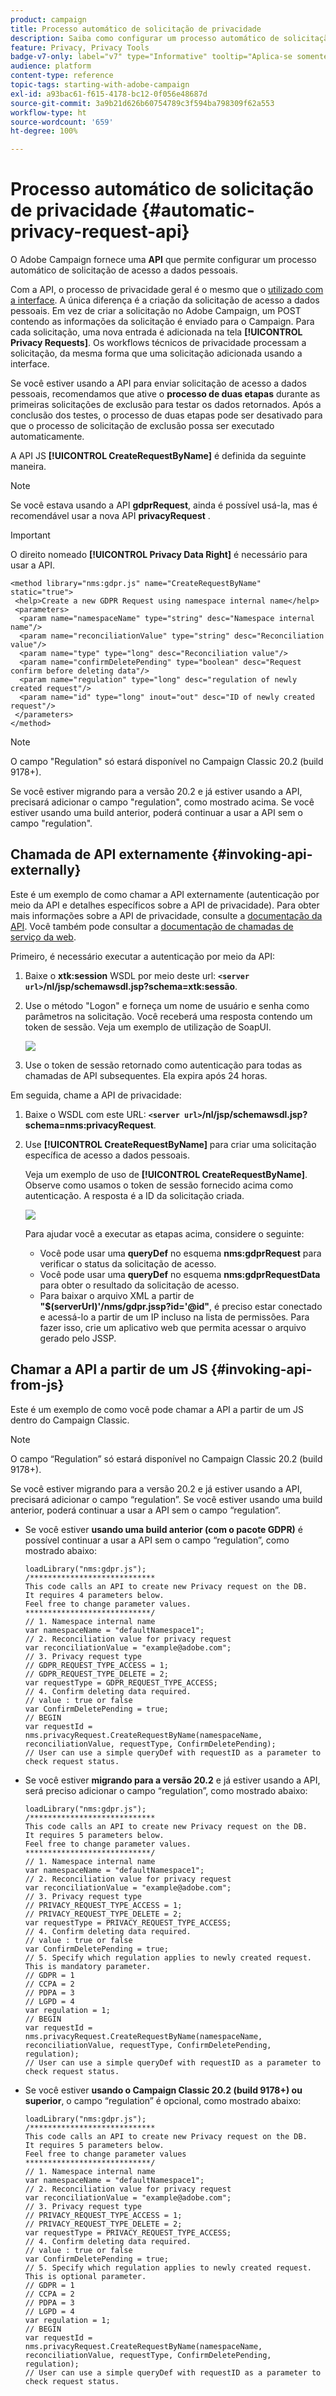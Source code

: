 ```yaml
---
product: campaign
title: Processo automático de solicitação de privacidade
description: Saiba como configurar um processo automático de solicitação de privacidade
feature: Privacy, Privacy Tools
badge-v7-only: label="v7" type="Informative" tooltip="Aplica-se somente ao Campaign Classic v7"
audience: platform
content-type: reference
topic-tags: starting-with-adobe-campaign
exl-id: a93bac61-f615-4178-bc12-0f056e48687d
source-git-commit: 3a9b21d626b60754789c3f594ba798309f62a553
workflow-type: ht
source-wordcount: '659'
ht-degree: 100%

---
```


# Processo automático de solicitação de privacidade {#automatic-privacy-request-api}



O Adobe Campaign fornece uma **API** que permite configurar um processo automático de solicitação de acesso a dados pessoais.

Com a API, o processo de privacidade geral é o mesmo que o [utilizado com a interface](privacy-requests-ui.md). A única diferença é a criação da solicitação de acesso a dados pessoais. Em vez de criar a solicitação no Adobe Campaign, um POST contendo as informações da solicitação é enviado para o Campaign. Para cada solicitação, uma nova entrada é adicionada na tela **[!UICONTROL Privacy Requests]**. Os workflows técnicos de privacidade processam a solicitação, da mesma forma que uma solicitação adicionada usando a interface.

Se você estiver usando a API para enviar solicitação de acesso a dados pessoais, recomendamos que ative o **processo de duas etapas** durante as primeiras solicitações de exclusão para testar os dados retornados. Após a conclusão dos testes, o processo de duas etapas pode ser desativado para que o processo de solicitação de exclusão possa ser executado automaticamente.

A API JS **[!UICONTROL CreateRequestByName]** é definida da seguinte maneira.

>[!NOTE]
>
>Se você estava usando a API **gdprRequest**, ainda é possível usá-la, mas é recomendável usar a nova API **privacyRequest** .

>[!IMPORTANT]
>
>O direito nomeado **[!UICONTROL Privacy Data Right]** é necessário para usar a API.

```
<method library="nms:gdpr.js" name="CreateRequestByName" static="true">
 <help>Create a new GDPR Request using namespace internal name</help>
 <parameters>
  <param name="namespaceName" type="string" desc="Namespace internal name"/>
  <param name="reconciliationValue" type="string" desc="Reconciliation value"/>
  <param name="type" type="long" desc="Reconciliation value"/>
  <param name="confirmDeletePending" type="boolean" desc="Request confirm before deleting data"/>
  <param name="regulation" type="long" desc="regulation of newly created request"/>
  <param name="id" type="long" inout="out" desc="ID of newly created request"/>
 </parameters>
</method>
```

>[!NOTE]
>
>O campo &quot;Regulation&quot; só estará disponível no Campaign Classic 20.2 (build 9178+).
>
>Se você estiver migrando para a versão 20.2 e já estiver usando a API, precisará adicionar o campo &quot;regulation&quot;, como mostrado acima. Se você estiver usando uma build anterior, poderá continuar a usar a API sem o campo &quot;regulation&quot;.

## Chamada de API externamente   {#invoking-api-externally}

Este é um exemplo de como chamar a API externamente (autenticação por meio da API e detalhes específicos sobre a API de privacidade). Para obter mais informações sobre a API de privacidade, consulte a [documentação da API](https://experienceleague.adobe.com/developer/campaign-api/api/s-nms-privacyRequest.html?lang=pt-BR). Você também pode consultar a [documentação de chamadas de serviço da web](../../configuration/using/web-service-calls.md).

Primeiro, é necessário executar a autenticação por meio da API:

1. Baixe o **xtk:session** WSDL por meio deste url: **`<server url>`/nl/jsp/schemawsdl.jsp?schema=xtk:sessão**.

1. Use o método &quot;Logon&quot; e forneça um nome de usuário e senha como parâmetros na solicitação. Você receberá uma resposta contendo um token de sessão. Veja um exemplo de utilização de SoapUI.

   ![](assets/do-not-localize/privacy-api.png)

1. Use o token de sessão retornado como autenticação para todas as chamadas de API subsequentes. Ela expira após 24 horas.

Em seguida, chame a API de privacidade:

1. Baixe o WSDL com este URL: **`<server url>`/nl/jsp/schemawsdl.jsp?schema=nms:privacyRequest**.

1. Use **[!UICONTROL CreateRequestByName]** para criar uma solicitação específica de acesso a dados pessoais.

   Veja um exemplo de uso de **[!UICONTROL CreateRequestByName]**. Observe como usamos o token de sessão fornecido acima como autenticação. A resposta é a ID da solicitação criada.

   ![](assets/do-not-localize/privacy-api-2.png)

   Para ajudar você a executar as etapas acima, considere o seguinte:

   * Você pode usar uma **queryDef** no esquema **nms:gdprRequest** para verificar o status da solicitação de acesso.
   * Você pode usar uma **queryDef** no esquema **nms:gdprRequestData** para obter o resultado da solicitação de acesso.
   * Para baixar o arquivo XML a partir de **&quot;$(serverUrl)&#39;/nms/gdpr.jssp?id=&#39;@id&quot;**, é preciso estar conectado e acessá-lo a partir de um IP incluso na lista de permissões. Para fazer isso, crie um aplicativo web que permita acessar o arquivo gerado pelo JSSP.

## Chamar a API a partir de um JS {#invoking-api-from-js}

Este é um exemplo de como você pode chamar a API a partir de um JS dentro do Campaign Classic.

>[!NOTE]
>
>O campo “Regulation” só estará disponível no Campaign Classic 20.2 (build 9178+).
>
>Se você estiver migrando para a versão 20.2 e já estiver usando a API, precisará adicionar o campo “regulation”. Se você estiver usando uma build anterior, poderá continuar a usar a API sem o campo “regulation”.

* Se você estiver **usando uma build anterior (com o pacote GDPR)** é possível continuar a usar a API sem o campo “regulation”, como mostrado abaixo:

  ```
  loadLibrary("nms:gdpr.js");
  /**************************** 
  This code calls an API to create new Privacy request on the DB.
  It requires 4 parameters below.
  Feel free to change parameter values.
  ****************************/
  // 1. Namespace internal name
  var namespaceName = "defaultNamespace1";
  // 2. Reconciliation value for privacy request
  var reconciliationValue = "example@adobe.com";
  // 3. Privacy request type
  // GDPR_REQUEST_TYPE_ACCESS = 1;
  // GDPR_REQUEST_TYPE_DELETE = 2;
  var requestType = GDPR_REQUEST_TYPE_ACCESS;
  // 4. Confirm deleting data required.
  // value : true or false
  var ConfirmDeletePending = true;
  // BEGIN
  var requestId = nms.privacyRequest.CreateRequestByName(namespaceName, reconciliationValue, requestType, ConfirmDeletePending);
  // User can use a simple queryDef with requestID as a parameter to check request status.
  ```

* Se você estiver **migrando para a versão 20.2** e já estiver usando a API, será preciso adicionar o campo “regulation”, como mostrado abaixo:

  ```
  loadLibrary("nms:gdpr.js");
  /**************************** 
  This code calls an API to create new Privacy request on the DB.
  It requires 5 parameters below.
  Feel free to change parameter values.
  ****************************/
  // 1. Namespace internal name
  var namespaceName = "defaultNamespace1";
  // 2. Reconciliation value for privacy request
  var reconciliationValue = "example@adobe.com";
  // 3. Privacy request type
  // PRIVACY_REQUEST_TYPE_ACCESS = 1;
  // PRIVACY_REQUEST_TYPE_DELETE = 2;
  var requestType = PRIVACY_REQUEST_TYPE_ACCESS;
  // 4. Confirm deleting data required.
  // value : true or false
  var ConfirmDeletePending = true;
  // 5. Specify which regulation applies to newly created request. This is mandatory parameter.
  // GDPR = 1
  // CCPA = 2
  // PDPA = 3
  // LGPD = 4
  var regulation = 1;
  // BEGIN
  var requestId = nms.privacyRequest.CreateRequestByName(namespaceName, reconciliationValue, requestType, ConfirmDeletePending, regulation);
  // User can use a simple queryDef with requestID as a parameter to check request status.
  ```

* Se você estiver **usando o Campaign Classic 20.2 (build 9178+) ou superior**, o campo “regulation” é opcional, como mostrado abaixo:

  ```
  loadLibrary("nms:gdpr.js");
  /**************************** 
  This code calls an API to create new Privacy request on the DB.
  It requires 5 parameters below.
  Feel free to change parameter values 
  ****************************/
  // 1. Namespace internal name
  var namespaceName = "defaultNamespace1";
  // 2. Reconciliation value for privacy request
  var reconciliationValue = "example@adobe.com";
  // 3. Privacy request type
  // PRIVACY_REQUEST_TYPE_ACCESS = 1;
  // PRIVACY_REQUEST_TYPE_DELETE = 2;
  var requestType = PRIVACY_REQUEST_TYPE_ACCESS;
  // 4. Confirm deleting data required.
  // value : true or false
  var ConfirmDeletePending = true;
  // 5. Specify which regulation applies to newly created request. This is optional parameter.
  // GDPR = 1
  // CCPA = 2
  // PDPA = 3
  // LGPD = 4
  var regulation = 1;
  // BEGIN
  var requestId = nms.privacyRequest.CreateRequestByName(namespaceName, reconciliationValue, requestType, ConfirmDeletePending, regulation);
  // User can use a simple queryDef with requestID as a parameter to check request status.
  ```
